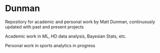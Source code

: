 # Dunman

Repository for academic and personal work by Matt Dunman, continuously updated with past and present projects


Academic work in ML, HD data analysis, Bayesian Stats, etc.

Personal work in sports analytics in progress
